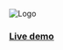 ![Logo](http://lozynskiadam.pl/js-map-editor.png)
### [Live demo](https://lozynskiadam.pl/js-map-editor/)